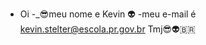 - Oi 
-_😎meu nome e Kevin 👽
-meu e-mail é kevin.stelter@escola.pr.gov.br
Tmj😎👽🇧🇷

<!---
Maionese124/Maionese124 is a ✨ special ✨ repository because its `README.md` (this file) appears on your GitHub profile.
You can click the Preview link to take a look at your changes.
--->
